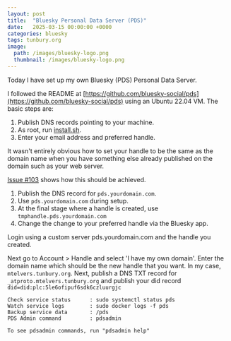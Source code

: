 ```yaml
---
layout: post
title:  "Bluesky Personal Data Server (PDS)"
date:   2025-03-15 00:00:00 +0000
categories: bluesky
tags: tunbury.org
image:
  path: /images/bluesky-logo.png
  thumbnail: /images/bluesky-logo.png
---
```


Today I have set up my own Bluesky (PDS) Personal Data Server.

I followed the README at
[https://github.com/bluesky-social/pds](https://github.com/bluesky-social/pds)
using an Ubuntu 22.04 VM.  The basic steps are:

1. Publish DNS records pointing to your machine.
2. As root, run [install.sh](https://raw.githubusercontent.com/bluesky-social/pds/main/installer.sh).
3. Enter your email address and preferred handle.

It wasn't entirely obvious how to set your handle to be the same
as the domain name when you have something else already published
on the domain such as your web server.

[Issue #103](https://github.com/bluesky-social/pds/issues/103) shows how this should be achieved.

1. Publish the DNS record for `pds.yourdomain.com`.
2. Use `pds.yourdomain.com` during setup.
3. At the final stage where a handle is created, use `tmphandle.pds.yourdomain.com`
4. Change the change to your preferred handle via the Bluesky app.

Login using a custom server pds.yourdomain.com and the handle you created.

Next go to Account > Handle and select 'I have my own domain'. Enter
the domain name which should be the new handle that you want. In
my case, `mtelvers.tunbury.org`. Next, publish a DNS TXT record
for `_atproto.mtelvers.tunbury.org` and publish your did record
`did=did:plc:5le6ofipuf6sdk6czluurgjc`

```
Check service status      : sudo systemctl status pds
Watch service logs        : sudo docker logs -f pds
Backup service data       : /pds
PDS Admin command         : pdsadmin

To see pdsadmin commands, run "pdsadmin help"
```
